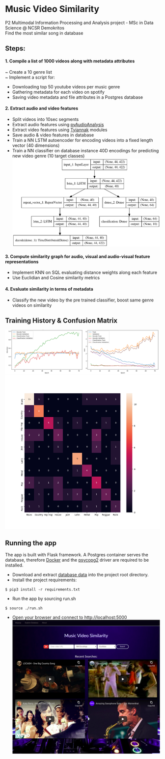 # Music Video Similarity
P2 Multimodal Information Processing and Analysis project - MSc in Data Science @ NCSR Demokritos <br>
Find the most similar song in database

## Steps:
#### 1. Compile a list of 1000 videos along with metadata attributes
~ Create a 10 genre list <br>
~ Implement a script for:
- Downloading top 50 youtube videos per music genre
- Gathering metadata for each video on spotify
- Saving video metadata and file attributes in a Postgres database
 
#### 2. Extract audio and video features
- Split videos into 10sec segments
- Extract audio features using [pyAudioAnalysis](https://github.com/tyiannak/pyAudioAnalysis)
- Extract video features using [Tyiannak](https://github.com/tyiannak/multimodalAnalysis) modules
- Save audio & video features in database
- Train a NN LSTM autoencoder for encoding videos into a fixed length vector (40 dimensions)
- Train a NN classifier on database instance 40D encodings for predicting new video genre (10 target classes) 
![composite nn model](model/composite.png?raw=true "composite autoencoder-classifier")

#### 3. Compute similarity graph for audio, visual and audio-visual feature representations
- Implement KNN on SQL evaluating distance weights along each feature
- Use Euclidian and Cosine similarity metrics

#### 4. Evaluate similarity in terms of metadata
- Classify the new video by the pre trained classifier, boost same genre videos on similarity

## Training History & Confusion Matrix
![model training history](app/static/img/train_history.png?raw=true "composite model training history")
![confusion matrix](app/static/img/heatmap.png?raw=true "confusion matrix")

## Running the app
The app is built with Flask framework. A Postgres container serves the database, therefore [Docker](https://docs.docker.com/install/) and the [psycopg2](https://www.psycopg.org/docs/install.html) driver are required to be installed.
- Download and extract [database data]() into the project root directory.
- Install the project requirements:
```
$ pip3 install -r requirements.txt
```
- Run the app by sourcing run.sh
```
$ source ./run.sh
```
- Open your browser and connect to http://localhost:5000
![web ui index](app/static/img/index-ui.png?raw=true "web ui index page")
